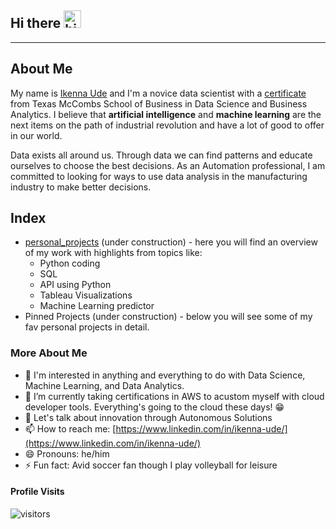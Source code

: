 ## Hi there <img src="https://user-images.githubusercontent.com/1303154/88677602-1635ba80-d120-11ea-84d8-d263ba5fc3c0.gif" width="28px" alt="hi">
---
## About Me
My name is [Ikenna Ude](https://www.linkedin.com/in/ikenna-ude/ 'Linkedin Profile') and I'm a novice data scientist with a [certificate](https://eportfolio.mygreatlearning.com/ikenna-ude) from Texas McCombs School of Business in Data Science and Business Analytics. I believe that **artificial intelligence** and **machine learning** are the next items on the path of industrial revolution and have a lot of good to offer in our world. 

Data exists all around us. Through data we can find patterns and educate ourselves to choose the best decisions. As an Automation professional, I am committed to looking for ways to use data analysis in the manufacturing industry to make better decisions.

## Index
- [personal_projects](https://github.com/DECKSY/personal_projects) (under construction) - here you will find an overview of my work with highlights from topics like:
  - Python coding
  - SQL 
  - API using Python
  - Tableau Visualizations
  - Machine Learning predictor
- Pinned Projects (under construction) - below you will see some of my fav personal projects in detail.

### More About Me  
- 🔭 I'm interested in anything and everything to do with Data Science, Machine Learning, and Data Analytics.
- 🌱 I’m currently taking certifications in AWS to acustom myself with cloud developer tools. Everything's going to the cloud these days! 😁
- 💬 Let's talk about innovation through Autonomous Solutions
- 📫 How to reach me: [https://www.linkedin.com/in/ikenna-ude/](https://www.linkedin.com/in/ikenna-ude/)
- 😄 Pronouns: he/him
- ⚡ Fun fact: Avid soccer fan though I play volleyball for leisure 


#### Profile Visits
![visitors](https://visitor-badge.glitch.me/badge?page_id=DECKSY.IkennaUde&left_color=green&right_color=red)
